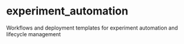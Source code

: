 # experiment_automation
Workflows and deployment templates for experiment automation and lifecycle management
